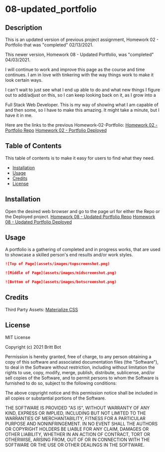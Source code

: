 # 08-updated_portfolio
## Description 
This is an updated version of previous project assignment, Homework 02 - Portfolio that was "completed" 02/13/2021. 

This newer version, Homework 08 - Updated Portfolio, was "completed" 04/03/2021. 

I will continue to work and improve this page as the course and time continues. I am in love with tinkering with the way things work to make it look certain ways. 

I can't wait to just see what I end up able to do and what new things I figure out to add/adjust on this, so I can keep looking back on it, as I grow into a 

Full Stack Web Developer. This is my way of showing what I am capable of and then some, so I have to make this amazing. It might take a minute, but I have it in me.

Here are the links to the previous Homework-02-Portfolio:
[Homework 02 - Portfolio Repo](https://github.com/britt-bot/02-Portfolio)
[Homework 02 - Portfolio Deployed](https://britt-bot.github.io/02-Portfolio/)

## Table of Contents 
This table of contents is to make it easy for users to find what they need.
* [Installation](#installation)
* [Usage](#usage)
* [Credits](#credits)
* [License](#license)


## Installation
Open the desired web browser and go to the page url for either the Repo or the Deployed project.
[Homework 08 - Updated Portfolio Repo](https://github.com/britt-bot/08-updated_portfolio)
[Homework 08 - Updated Portfolio Deployed](https://britt-bot.github.io/08-updated_portfolio/)


## Usage 
A portfolio is a gathering of completed and in progress works, that are used to showcase a skilled person's end results and/or work styles.

```md
![Top of Page](assets/images/topscreenshot.png)
```
```md
![Middle of Page](assets/images/midscreenshot.png)
```
```md
![Bottom of Page](assets/images/botscreenshot.png)
```


## Credits
Third Party Assets:
[Materialize CSS](https://materializecss.com/)


## License
MIT License

Copyright (c) 2021 Britt Bot

Permission is hereby granted, free of charge, to any person obtaining a copy
of this software and associated documentation files (the "Software"), to deal
in the Software without restriction, including without limitation the rights
to use, copy, modify, merge, publish, distribute, sublicense, and/or sell
copies of the Software, and to permit persons to whom the Software is
furnished to do so, subject to the following conditions:

The above copyright notice and this permission notice shall be included in all
copies or substantial portions of the Software.

THE SOFTWARE IS PROVIDED "AS IS", WITHOUT WARRANTY OF ANY KIND, EXPRESS OR
IMPLIED, INCLUDING BUT NOT LIMITED TO THE WARRANTIES OF MERCHANTABILITY,
FITNESS FOR A PARTICULAR PURPOSE AND NONINFRINGEMENT. IN NO EVENT SHALL THE
AUTHORS OR COPYRIGHT HOLDERS BE LIABLE FOR ANY CLAIM, DAMAGES OR OTHER
LIABILITY, WHETHER IN AN ACTION OF CONTRACT, TORT OR OTHERWISE, ARISING FROM,
OUT OF OR IN CONNECTION WITH THE SOFTWARE OR THE USE OR OTHER DEALINGS IN THE
SOFTWARE.